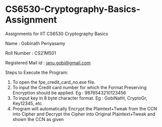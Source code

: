 # CS6530-Cryptography-Basics-Assignment
Assignments for IIT CS6530 Cryptography Basics

Name               : Gobinath Periyasamy

Roll Number        : CS21M501

Registered Mail id : janu.gobi@gmail.com

Steps to Execute the Program:

  1. To open the fpe_credit_card_no.exe file.
  2. To input the Credit card number for which the Format Preserving Encryption should be applied.
      Eg : 9876543210123456
  3. To input key in 8 byte character format. 
      Eg : GobiNatH, CryptoGr, Key12345, etc
  4. Program will automatically
        Encrypt the Plaintext+Tweak from the CCN into Cipher and 
        Decrypt the Cipher into Original Plaintext+Tweak and shown the CCN as given
